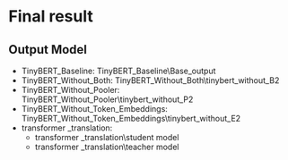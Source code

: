 # Final result

## Output Model
- TinyBERT_Baseline: TinyBERT_Baseline\Base_output
- TinyBERT_Without_Both: TinyBERT_Without_Both\tinybert_without_B2
- TinyBERT_Without_Pooler: TinyBERT_Without_Pooler\tinybert_without_P2
- TinyBERT_Without_Token_Embeddings: TinyBERT_Without_Token_Embeddings\tinybert_without_E2
- transformer _translation:
  - transformer _translation\student model
  - transformer _translation\teacher model
